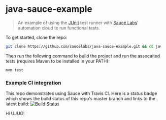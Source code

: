 java-sauce-example
==================

> An example of using the [JUnit](http://junit.org/) test runner with [Sauce Labs](https://saucelabs.com)' automation cloud to run functional tests.

To get started, clone the repo:

```bash
git clone https://github.com/saucelabs/java-sauce-example.git && cd java-sauce-example
```

Then run the following command to build the project and run the assocaited tests (requires Maven to be installed in your PATH):

```bash
mvn test
```

### Example CI integration

This repo demonstrates using Sauce with Travis CI. Here is a status badge which shows the build status of this repo's master branch and links to the latest build:
[![Build Status](https://travis-ci.org/saucelabs/java-sauce-example.png?branch=master)](https://travis-ci.org/saucelabs/java-sauce-example)

Hi UJUG!
